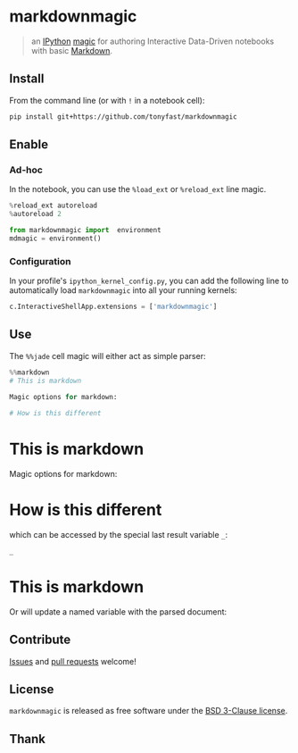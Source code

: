 
# markdownmagic
> an [IPython](http://ipython.org/) [magic](https://ipython.org/ipython-doc/dev/interactive/tutorial.html) for authoring Interactive Data-Driven notebooks with basic [Markdown]().

## Install
From the command line (or with `!` in a notebook cell):
```bash
pip install git+https://github.com/tonyfast/markdownmagic
```

## Enable
### Ad-hoc
In the notebook, you can use the `%load_ext` or `%reload_ext` line magic.


```python
%reload_ext autoreload
%autoreload 2
```


```python
from markdownmagic import  environment
mdmagic = environment()
```

### Configuration
In your profile's `ipython_kernel_config.py`, you can add the following line to automatically load `markdownmagic` into all your running kernels:

```python
c.InteractiveShellApp.extensions = ['markdownmagic']
```

## Use
The `%%jade` cell magic will either act as simple parser:


```python
%%markdown
# This is markdown

Magic options for markdown:
    
# How is this different
```




# This is markdown

Magic options for markdown:
    
# How is this different



which can be accessed by the special last result variable `_`:


```python
_
```




# This is markdown



Or will update a named variable with the parsed document:

## Contribute
[Issues](https://github.com/tonyfast/markdownmagic/issues) and [pull requests](https://github.com/tonyfast/markdownmagic/pulls) welcome!

## License

`markdownmagic` is released as free software under the [BSD 3-Clause license](./LICENSE).

## Thank



```python

```
